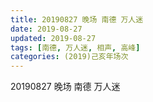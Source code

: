 ```yaml
---
title: 20190827 晚场 南德 万人迷
date: 2019-08-27
updated: 2019-08-27
tags: [南德, 万人迷, 相声, 高峰]
categories: (2019)己亥年场次
---
```

20190827 晚场 南德 万人迷